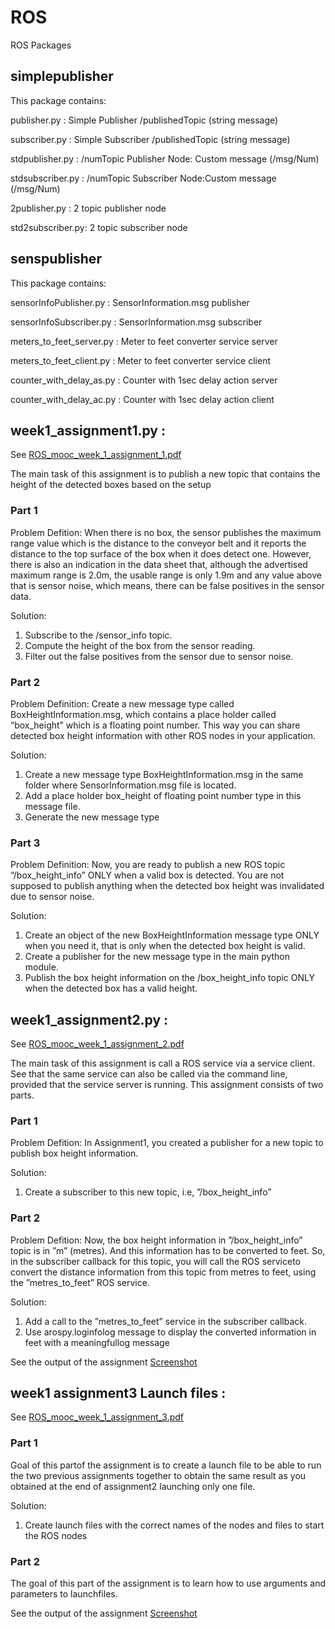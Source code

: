 # ROS
ROS Packages

## simplepublisher

This package contains:

publisher.py     : Simple Publisher /publishedTopic (string message)

subscriber.py    : Simple Subscriber /publishedTopic (string message) 

stdpublisher.py  : /numTopic Publisher Node: Custom message (/msg/Num) 

stdsubscriber.py : /numTopic Subscriber Node:Custom message (/msg/Num) 

2publisher.py    : 2 topic publisher node

std2subscriber.py: 2 topic subscriber node

## senspublisher
This package contains: 

sensorInfoPublisher.py   : SensorInformation.msg publisher

sensorInfoSubscriber.py  : SensorInformation.msg subscriber

meters_to_feet_server.py : Meter to feet converter service server

meters_to_feet_client.py : Meter to feet converter service client

counter_with_delay_as.py : Counter with 1sec delay action server

counter_with_delay_ac.py : Counter with 1sec delay action client

## week1_assignment1.py : 
See [ROS_mooc_week_1_assignment_1.pdf](https://github.com/usluenes/ROS/blob/master/senspublisher/ROS_mooc_week_1_assignment_1.pdf) 

The main task of this assignment is to publish a new topic that contains the height of the detected boxes based on the setup

### Part 1
Problem Defition: When there is no box, the sensor publishes the maximum range value which is the distance to the
conveyor belt and it reports the distance to the top surface of the box when it does detect one.
However, there is also an indication in the data sheet that, although the advertised maximum range is
2.0m, the usable range is only 1.9m and any value above that is sensor noise, which means, there can
be false positives in the sensor data.

Solution: 
1. Subscribe to the /sensor_info topic.
2. Compute the height of the box from the sensor reading.
3. Filter out the false positives from the sensor due to sensor noise.

### Part 2
Problem Definition: Create a new message type called
BoxHeightInformation.msg, which contains a place holder called “box_height” which is a floating
point number. This way you can share detected box height information with other ROS nodes in your
application.

Solution:
1. Create a new message type BoxHeightInformation.msg in the same folder where
SensorInformation.msg file is located.
2. Add a place holder box_height of floating point number type in this message file.
3. Generate the new message type

### Part 3
Problem Definition: Now, you are ready to publish a new ROS topic “/box_height_info” ONLY when a valid box is
detected. You are not supposed to publish anything when the detected box height was invalidated due
to sensor noise.

Solution:
1. Create an object of the new BoxHeightInformation message type ONLY when you need it, that
is only when the detected box height is valid.
2. Create a publisher for the new message type in the main python module.
3. Publish the box height information on the /box_height_info topic ONLY when the detected
box has a valid height.

## week1_assignment2.py : 
See [ROS_mooc_week_1_assignment_2.pdf](https://github.com/usluenes/ROS/blob/master/senspublisher/ROS_mooc_week_1_assignment_2.pdf) 

The main task of this assignment is  call a ROS service via a service client. See that the same service can also be called via the command line, provided that the service server is running. This assignment consists of two parts.

### Part 1
Problem Defition: In Assignment1, you created a publisher for a new topic to publish box height information.

Solution:
1.  Create a subscriber to this new topic, i.e, ”/box_height_info”

### Part 2
Problem Defition: Now, the box height information in ”/box_height_info” topic is in ”m” (metres). And this information has to be converted to feet.  So, in the subscriber callback for this topic, you will call the ROS serviceto convert the distance information from this topic from metres to feet, using the ”metres_to_feet” ROS service.

Solution: 
1.  Add a call to the ”metres_to_feet” service in the subscriber callback.
2.  Use arospy.loginfolog message to display the converted information in feet with a meaningfullog message


See the output of the assignment [Screenshot](https://github.com/usluenes/ROS/blob/master/senspublisher/Screenshot%20from%202020-02-08%2017-40-48.png)



## week1 assignment3 Launch files : 
See [ROS_mooc_week_1_assignment_3.pdf](https://github.com/usluenes/ROS/blob/master/senspublisher/ROS_mooc_week_1_assignment_3.pdf) 


### Part 1
Goal of this partof the assignment is to create a launch file to be able to run the two previous assignments together to obtain the same result as you obtained at the end of assignment2 launching only one file.

Solution: 
1.  Create launch files with the correct names of the nodes and files to start the ROS nodes


### Part 2
The goal of this part of the assignment is to learn how to use arguments and parameters to launchfiles. 


See the output of the assignment [Screenshot](https://github.com/usluenes/ROS/blob/master/senspublisher/Output2.png)





